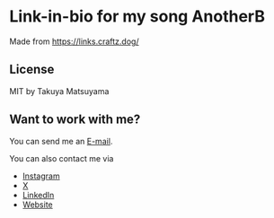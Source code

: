 Link-in-bio for my song AnotherB
=========================

Made from
https://links.craftz.dog/

## License

MIT by Takuya Matsuyama

## Want to work with me?

You can send me an [E-mail](mailto:hi@dabaz.me).

You can also contact me via 
- [Instagram](https://www.instagram.com/dabaz_official/)
- [X](https://x.com/dabaz_official/)
- [LinkedIn](https://www.linkedin.com/in/diebold-dai/)
- [Website](https://dabaz.me)
